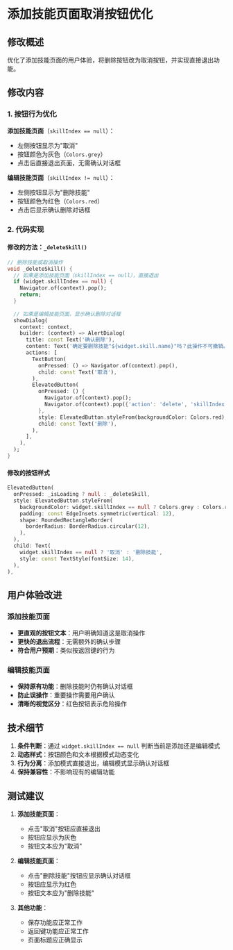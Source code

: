 # 添加技能页面取消按钮优化

## 修改概述

优化了添加技能页面的用户体验，将删除按钮改为取消按钮，并实现直接退出功能。

## 修改内容

### 1. 按钮行为优化

**添加技能页面**（`skillIndex == null`）：
- 左侧按钮显示为"取消"
- 按钮颜色为灰色（`Colors.grey`）
- 点击后直接退出页面，无需确认对话框

**编辑技能页面**（`skillIndex != null`）：
- 左侧按钮显示为"删除技能"
- 按钮颜色为红色（`Colors.red`）
- 点击后显示确认删除对话框

### 2. 代码实现

#### 修改的方法：`_deleteSkill()`

```dart
// 删除技能或取消操作
void _deleteSkill() {
  // 如果是添加技能页面（skillIndex == null），直接退出
  if (widget.skillIndex == null) {
    Navigator.of(context).pop();
    return;
  }
  
  // 如果是编辑技能页面，显示确认删除对话框
  showDialog(
    context: context,
    builder: (context) => AlertDialog(
      title: const Text('确认删除'),
      content: Text('确定要删除技能"${widget.skill.name}"吗？此操作不可撤销。'),
      actions: [
        TextButton(
          onPressed: () => Navigator.of(context).pop(),
          child: const Text('取消'),
        ),
        ElevatedButton(
          onPressed: () {
            Navigator.of(context).pop();
            Navigator.of(context).pop({'action': 'delete', 'skillIndex': widget.skillIndex});
          },
          style: ElevatedButton.styleFrom(backgroundColor: Colors.red),
          child: const Text('删除'),
        ),
      ],
    ),
  );
}
```

#### 修改的按钮样式

```dart
ElevatedButton(
  onPressed: _isLoading ? null : _deleteSkill,
  style: ElevatedButton.styleFrom(
    backgroundColor: widget.skillIndex == null ? Colors.grey : Colors.red,
    padding: const EdgeInsets.symmetric(vertical: 12),
    shape: RoundedRectangleBorder(
      borderRadius: BorderRadius.circular(12),
    ),
  ),
  child: Text(
    widget.skillIndex == null ? '取消' : '删除技能',
    style: const TextStyle(fontSize: 14),
  ),
),
```

## 用户体验改进

### 添加技能页面
- **更直观的按钮文本**：用户明确知道这是取消操作
- **更快的退出流程**：无需额外的确认步骤
- **符合用户预期**：类似按返回键的行为

### 编辑技能页面
- **保持原有功能**：删除技能时仍有确认对话框
- **防止误操作**：重要操作需要用户确认
- **清晰的视觉区分**：红色按钮表示危险操作

## 技术细节

1. **条件判断**：通过 `widget.skillIndex == null` 判断当前是添加还是编辑模式
2. **动态样式**：按钮颜色和文本根据模式动态变化
3. **行为分离**：添加模式直接退出，编辑模式显示确认对话框
4. **保持兼容性**：不影响现有的编辑功能

## 测试建议

1. **添加技能页面**：
   - 点击"取消"按钮应直接退出
   - 按钮应显示为灰色
   - 按钮文本应为"取消"

2. **编辑技能页面**：
   - 点击"删除技能"按钮应显示确认对话框
   - 按钮应显示为红色
   - 按钮文本应为"删除技能"

3. **其他功能**：
   - 保存功能应正常工作
   - 返回键功能应正常工作
   - 页面标题应正确显示 